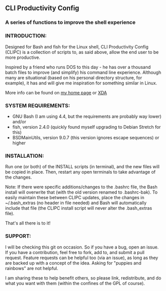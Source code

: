 ## CLI Productivity Config

### A series of functions to improve the shell experience



### INTRODUCTION:

Designed for Bash and fish for the Linux shell, CLI Productivity Config (CLIPC) is a collection of scripts to, as said above, allow the end user to be more productive.

Inspired by a friend who runs DOS to this day - he has over a thousand batch files to improve (and simplify) his command line experience.  Although many are situational (based on his personal directory structure, for example), it has and will give me inspiration for something similar in Linux.

More info can be found on [my home page](http://www.chebucto.ns.ca/~bb782/proj-clipc.html) or [XDA](http://forum.xda-developers.com/showthread.php?t=3693743)



### SYSTEM REQUIREMENTS:

- GNU Bash (I am using 4.4, but the requirements are probably way lower) and/or
- fish, version 2.4.0 (quickly found myself upgrading to Debian Stretch for this)
- BSDMainUtils, version 9.0.7 (this version ignores escape sequences) or higher



### INSTALLATION:

Run one (or both) of the INSTALL scripts (in terminal), and the new files will be copied in place.  Then, restart any open terminals to take advantage of the changes.

Note: If there were specific additions/changes to the .bashrc file, the Bash install will overwrite that (with the old version renamed to .bashrc-bak).  To easily maintain these between CLIPC updates, place the changes in ~/.bash_extras (no header in file needed) and Bash will automatically include that file (the CLIPC install script will never alter the .bash_extras file).

That's all there is to it!



### SUPPORT:

I will be checking this git on occasion.  So if you have a bug, open an issue.  If you have a contribution, feel free to fork, add to, and submit a pull request.  Feature requests can be helpful too (via an issue), as long as they are backed up with a concept of the idea.  Asking for "puppies and rainbows" are not helpful.  

I am sharing these to help benefit others, so please link, redistribute, and do what you want with them (within the confines of the GPL of course).
